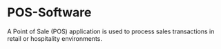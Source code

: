 # POS-Software
A Point of Sale (POS) application is used to process sales transactions in retail or hospitality environments.
